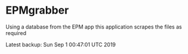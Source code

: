 # EPMgrabber
Using a database from the EPM app this application scrapes the files as required


Latest backup: Sun Sep 1 00:47:01 UTC 2019
